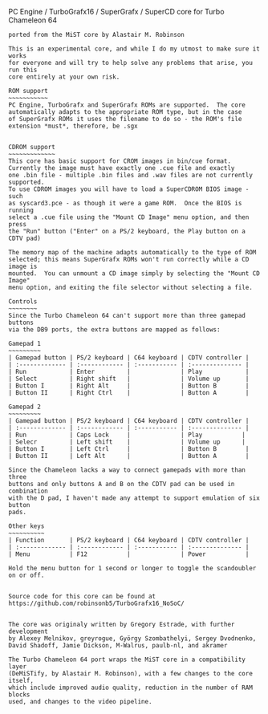 PC Engine / TurboGrafx16 / SuperGrafx / SuperCD core for Turbo Chameleon 64
~~~~~~~~~~~~~~~~~~~~~~~~~~~~~~~~~~~~~~~~~~~~~~~~~~~~~~~~~~~~~~~~~~~~~~~~~~~
ported from the MiST core by Alastair M. Robinson

This is an experimental core, and while I do my utmost to make sure it works
for everyone and will try to help solve any problems that arise, you run this
core entirely at your own risk.

ROM support
~~~~~~~~~~~
PC Engine, TurboGrafx and SuperGrafx ROMs are supported.  The core
automatically adapts to the appropriate ROM type, but in the case
of SuperGrafx ROMs it uses the filename to do so - the ROM's file
extension *must*, therefore, be .sgx


CDROM support
~~~~~~~~~~~~~
This core has basic support for CROM images in bin/cue format.
Currently the image must have exactly one .cue file and exactly
one .bin file - multiple .bin files and .wav files are not currently
supported.
To use CDROM images you will have to load a SuperCDROM BIOS image - such
as syscard3.pce - as though it were a game ROM.  Once the BIOS is running
select a .cue file using the "Mount CD Image" menu option, and then press
the "Run" button ("Enter" on a PS/2 keyboard, the Play button on a CDTV pad)

The memory map of the machine adapts automatically to the type of ROM 
selected; this means SuperGrafx ROMs won't run correctly while a CD image is
mounted.  You can unmount a CD image simply by selecting the "Mount CD Image"
menu option, and exiting the file selector without selecting a file.

Controls
~~~~~~~~
Since the Turbo Chameleon 64 can't support more than three gamepad buttons
via the DB9 ports, the extra buttons are mapped as follows:

Gamepad 1
~~~~~~~~~
| Gamepad button | PS/2 keyboard | C64 keyboard | CDTV controller |
| :------------- | :------------ | :----------- | :-------------- |
| Run            | Enter         |              | Play            |
| Select         | Right shift   |              | Volume up       |
| Button I       | Right Alt     |              | Button B        |
| Button II      | Right Ctrl    |              | Button A        |

Gamepad 2
~~~~~~~~~
| Gamepad button | PS/2 keyboard | C64 keyboard | CDTV controller |
| :------------- | :------------ | :----------- | :-------------- |
| Run            | Caps Lock     |              | Play           |
| Selecr         | Left shift    |              | Volume up      |
| Button I       | Left Ctrl     |              | Button B        |
| Button II      | Left Alt      |              | Button A        |

Since the Chameleon lacks a way to connect gamepads with more than three
buttons and only buttons A and B on the CDTV pad can be used in combination
with the D pad, I haven't made any attempt to support emulation of six button
pads.

Other keys
~~~~~~~~~~
| Function       | PS/2 keyboard | C64 keyboard | CDTV controller |
| :------------- | :------------ | :----------- | :-------------- |
| Menu           | F12           |              | Power           |

Hold the menu button for 1 second or longer to toggle the scandoubler
on or off.


Source code for this core can be found at
https://github.com/robinsonb5/TurboGrafx16_NoSoC/


The core was originaly written by Gregory Estrade, with further development
by Alexey Melnikov, greyrogue, György Szombathelyi, Sergey Dvodnenko,
David Shadoff, Jamie Dickson, M-Walrus, paulb-nl, and akramer

The Turbo Chameleon 64 port wraps the MiST core in a compatibility layer
(DeMiSTify, by Alastair M. Robinson), with a few changes to the core itself,
which include improved audio quality, reduction in the number of RAM blocks
used, and changes to the video pipeline.

